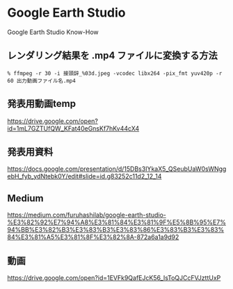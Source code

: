 # Google Earth Studio
Google Earth Studio Know-How

## レンダリング結果を .mp4 ファイルに変換する方法
`% ffmpeg -r 30 -i 接頭辞_%03d.jpeg -vcodec libx264 -pix_fmt yuv420p -r 60 出力動画ファイル名.mp4`

## 発表用動画temp
https://drive.google.com/open?id=1mL7GZTUfQW_KFat40eGnsKf7hKv44cX4

## 発表用資料
https://docs.google.com/presentation/d/15DBs3IYkaX5_QSeubUaW0sWNggebH_fyb_ydNtebk0Y/edit#slide=id.g83252c11d2_12_14

## Medium
https://medium.com/furuhashilab/google-earth-studio-%E3%82%92%E7%94%A8%E3%81%84%E3%81%9F%E5%8B%95%E7%94%BB%E3%82%B3%E3%83%B3%E3%83%86%E3%83%B3%E3%83%84%E3%81%A5%E3%81%8F%E3%82%8A-872a6a1a9d92

## 動画
https://drive.google.com/open?id=1EVFk9QafEJcK56_IsToQJCcFVJzttUxP

